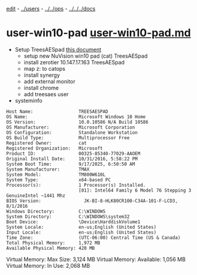 [edit]() - [../users](./) - [../../ops](../) - [../../../docs](../../docs)

# user-win10-pad [user-win10-pad.md](./user-win10-pad.md)
- Setup TreesAESpad [this document ](./user-win10-pad)
  - setup new NuVision win10 pad (cat) TreesAESpad
  - install zerotier 10.147.17.163 TreesAESpad
  - map z: to catops
  - install synergy
  - add external monitor
  - install chrome
  - add treesaes user
- systeminfo
```
Host Name:                 TREESAESPAD
OS Name:                   Microsoft Windows 10 Home
OS Version:                10.0.10586 N/A Build 10586
OS Manufacturer:           Microsoft Corporation
OS Configuration:          Standalone Workstation
OS Build Type:             Multiprocessor Free
Registered Owner:          cat
Registered Organization:   Microsoft
Product ID:                00325-85340-77029-AAOEM
Original Install Date:     10/31/2016, 5:58:22 PM
System Boot Time:          9/17/2025, 6:50:50 AM
System Manufacturer:       TMAX
System Model:              TM800W610L
System Type:               x64-based PC
Processor(s):              1 Processor(s) Installed.
                           [01]: Intel64 Family 6 Model 76 Stepping 3 GenuineIntel ~1441 Mhz
BIOS Version:                JK-BI-8-HLK80CR100-C34A-101-F-LCD3, 8/1/2016
Windows Directory:         C:\WINDOWS
System Directory:          C:\WINDOWS\system32
Boot Device:               \Device\HarddiskVolume1
System Locale:             en-us;English (United States)
Input Locale:              en-us;English (United States)
Time Zone:                 (UTC-06:00) Central Time (US & Canada)
Total Physical Memory:     1,972 MB
Available Physical Memory: 420 MB
```
Virtual Memory: Max Size:  3,124 MB
Virtual Memory: Available: 1,056 MB
Virtual Memory: In Use:    2,068 MB
